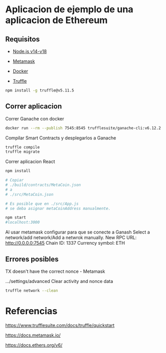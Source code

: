 # Aplicacion de ejemplo de una aplicacion de Ethereum

## Requisitos
* [Node.js v14-v18](https://nodejs.org/en/download)
* [Metamask](https://metamask.io/download/)
* [Docker](https://docs.docker.com/engine/install/)


* [Truffle](https://trufflesuite.com/docs/truffle/how-to/install/#install-nodejs)
```bash
npm install -g truffle@v5.11.5
```

## Correr aplicacion

Correr Ganache con docker

```bash
docker run --rm --publish 7545:8545 trufflesuite/ganache-cli:v6.12.2
```


Compilar Smart Contracts y desplegarlos a Ganache
```bash
truffle compile
truffle migrate
```

Correr aplicacion React
```bash
npm install

# Copiar 
# ./build/contracts/MetaCoin.json
# a
# ./src/MetaCoin.json

# Es posible que en ./src/App.js
# se deba asignar metaCoinAddress manualmente.

npm start
#localhost:3000
```

Al usar metamask configurar para que se conecte a Ganash
Select a network/add network/Add a netwrok manually.
New RPC URL: http://0.0.0.0:7545
Chain ID: 1337
Currency symbol: ETH

## Errores posibles

TX doesn't have the correct nonce - Metamask

.../settings/advanced
Clear activity and nonce data


```bash
truffle network --clean
```


# Referencias

https://www.trufflesuite.com/docs/truffle/quickstart

https://docs.metamask.io/

https://docs.ethers.org/v6/


